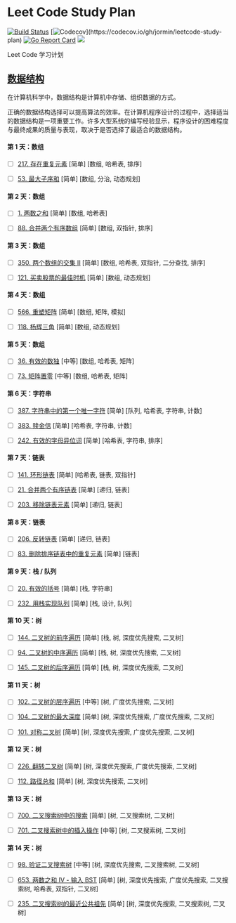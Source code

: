 Leet Code Study Plan
============

[![Build Status](https://github.com/jormin/leetcode-study-plan/workflows/test/badge.svg?branch=master)](https://github.com/jormin/leetcode-study-plan/actions?query=workflow%3Atest)
[![Codecov](https://codecov.io/gh/jormin/leetcode-study-plan/branch/master/graph/badge.svg?)](https://codecov.io/gh/jormin/leetcode-study-plan)
[![Go Report Card](https://goreportcard.com/badge/github.com/jormin/leetcode-study-plan)](https://goreportcard.com/report/github.com/jormin/leetcode-study-plan)
[![](https://img.shields.io/badge/version-v1.0.0-success.svg)](https://github.com/jormin/leetcode-study-plan)

Leet Code 学习计划

[数据结构](https://leetcode-cn.com/study-plan/data-structures/)
-----

在计算机科学中，数据结构是计算机中存储、组织数据的方式。

正确的数据结构选择可以提高算法的效率。在计算机程序设计的过程中，选择适当的数据结构是一项重要工作。许多大型系统的编写经验显示，程序设计的困难程度与最终成果的质量与表现，取决于是否选择了最适合的数据结构。

#### 第 1 天：数组

- [ ] [217. 存在重复元素](https://leetcode-cn.com//problems/contains-duplicate/) [简单] [数组, 哈希表, 排序]

- [ ] [53. 最大子序和](https://leetcode-cn.com//problems/maximum-subarray/) [简单] [数组, 分治, 动态规划]


#### 第 2 天：数组

- [ ] [1. 两数之和](https://leetcode-cn.com//problems/two-sum/) [简单] [数组, 哈希表]

- [ ] [88. 合并两个有序数组](https://leetcode-cn.com//problems/merge-sorted-array/) [简单] [数组, 双指针, 排序]


#### 第 3 天：数组

- [ ] [350. 两个数组的交集 II](https://leetcode-cn.com//problems/intersection-of-two-arrays-ii/) [简单] [数组, 哈希表, 双指针, 二分查找, 排序]

- [ ] [121. 买卖股票的最佳时机](https://leetcode-cn.com//problems/best-time-to-buy-and-sell-stock/) [简单] [数组, 动态规划]


#### 第 4 天：数组

- [ ] [566. 重塑矩阵](https://leetcode-cn.com//problems/reshape-the-matrix/) [简单] [数组, 矩阵, 模拟]

- [ ] [118. 杨辉三角](https://leetcode-cn.com//problems/pascals-triangle/) [简单] [数组, 动态规划]


#### 第 5 天：数组

- [ ] [36. 有效的数独](https://leetcode-cn.com//problems/valid-sudoku/) [中等] [数组, 哈希表, 矩阵]

- [ ] [73. 矩阵置零](https://leetcode-cn.com//problems/set-matrix-zeroes/) [中等] [数组, 哈希表, 矩阵]


#### 第 6 天：字符串

- [ ] [387. 字符串中的第一个唯一字符](https://leetcode-cn.com//problems/first-unique-character-in-a-string/) [简单] [队列, 哈希表, 字符串, 计数]

- [ ] [383. 赎金信](https://leetcode-cn.com//problems/ransom-note/) [简单] [哈希表, 字符串, 计数]

- [ ] [242. 有效的字母异位词](https://leetcode-cn.com//problems/valid-anagram/) [简单] [哈希表, 字符串, 排序]


#### 第 7 天：链表

- [ ] [141. 环形链表](https://leetcode-cn.com//problems/linked-list-cycle/) [简单] [哈希表, 链表, 双指针]

- [ ] [21. 合并两个有序链表](https://leetcode-cn.com//problems/merge-two-sorted-lists/) [简单] [递归, 链表]

- [ ] [203. 移除链表元素](https://leetcode-cn.com//problems/remove-linked-list-elements/) [简单] [递归, 链表]


#### 第 8 天：链表

- [ ] [206. 反转链表](https://leetcode-cn.com//problems/reverse-linked-list/) [简单] [递归, 链表]

- [ ] [83. 删除排序链表中的重复元素](https://leetcode-cn.com//problems/remove-duplicates-from-sorted-list/) [简单] [链表]


#### 第 9 天：栈 / 队列

- [ ] [20. 有效的括号](https://leetcode-cn.com//problems/valid-parentheses/) [简单] [栈, 字符串]

- [ ] [232. 用栈实现队列](https://leetcode-cn.com//problems/implement-queue-using-stacks/) [简单] [栈, 设计, 队列]


#### 第 10 天：树

- [ ] [144. 二叉树的前序遍历](https://leetcode-cn.com//problems/binary-tree-preorder-traversal/) [简单] [栈, 树, 深度优先搜索, 二叉树]

- [ ] [94. 二叉树的中序遍历](https://leetcode-cn.com//problems/binary-tree-inorder-traversal/) [简单] [栈, 树, 深度优先搜索, 二叉树]

- [ ] [145. 二叉树的后序遍历](https://leetcode-cn.com//problems/binary-tree-postorder-traversal/) [简单] [栈, 树, 深度优先搜索, 二叉树]


#### 第 11 天：树

- [ ] [102. 二叉树的层序遍历](https://leetcode-cn.com//problems/binary-tree-level-order-traversal/) [中等] [树, 广度优先搜索, 二叉树]

- [ ] [104. 二叉树的最大深度](https://leetcode-cn.com//problems/maximum-depth-of-binary-tree/) [简单] [树, 深度优先搜索, 广度优先搜索, 二叉树]

- [ ] [101. 对称二叉树](https://leetcode-cn.com//problems/symmetric-tree/) [简单] [树, 深度优先搜索, 广度优先搜索, 二叉树]


#### 第 12 天：树

- [ ] [226. 翻转二叉树](https://leetcode-cn.com//problems/invert-binary-tree/) [简单] [树, 深度优先搜索, 广度优先搜索, 二叉树]

- [ ] [112. 路径总和](https://leetcode-cn.com//problems/path-sum/) [简单] [树, 深度优先搜索, 二叉树]


#### 第 13 天：树

- [ ] [700. 二叉搜索树中的搜索](https://leetcode-cn.com//problems/search-in-a-binary-search-tree/) [简单] [树, 二叉搜索树, 二叉树]

- [ ] [701. 二叉搜索树中的插入操作](https://leetcode-cn.com//problems/insert-into-a-binary-search-tree/) [中等] [树, 二叉搜索树, 二叉树]


#### 第 14 天：树

- [ ] [98. 验证二叉搜索树](https://leetcode-cn.com//problems/validate-binary-search-tree/) [中等] [树, 深度优先搜索, 二叉搜索树, 二叉树]

- [ ] [653. 两数之和 IV - 输入 BST](https://leetcode-cn.com//problems/two-sum-iv-input-is-a-bst/) [简单] [树, 深度优先搜索, 广度优先搜索, 二叉搜索树, 哈希表, 双指针, 二叉树]

- [ ] [235. 二叉搜索树的最近公共祖先](https://leetcode-cn.com//problems/lowest-common-ancestor-of-a-binary-search-tree/) [简单] [树, 深度优先搜索, 二叉搜索树, 二叉树]
